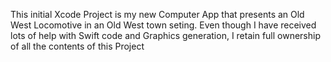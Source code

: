This initial Xcode Project is my new Computer App that presents an Old West Locomotive in an Old West town seting.
Even though I have received lots of help with Swift code and Graphics generation, I retain full ownership of
all the contents of this Project
